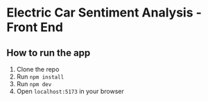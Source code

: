 # Electric Car Sentiment Analysis - Front End

## How to run the app
1. Clone the repo
2. Run `npm install`
3. Run `npm dev`
4. Open `localhost:5173` in your browser


